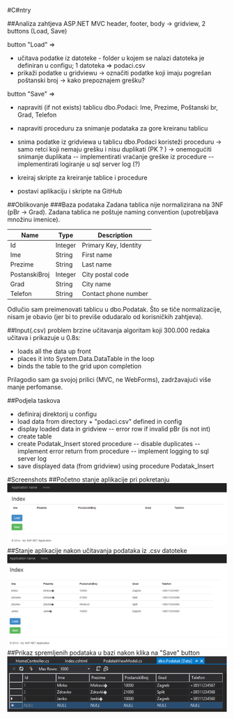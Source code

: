 #C#ntry

##Analiza zahtjeva
ASP.NET MVC
 header, footer, body -> gridview, 2 buttons (Load, Save)
 
button "Load" =>
- učitava podatke iz datoteke - folder u kojem se nalazi datoteka je definiran u configu; 1 datoteka => podaci.csv
- prikaži podatke u gridviewu -> označiti podatke koji imaju pogrešan poštanski broj -> kako prepoznajem grešku?

button "Save" =>
- napraviti (if not exists) tablicu dbo.Podaci: Ime, Prezime, Poštanski br, Grad, Telefon
- napraviti proceduru za snimanje podataka za gore kreiranu tablicu
- snima podatke iz gridviewa u tablicu dbo.Podaci koristeži proceduru -> samo retci koji nemaju grešku i nisu duplikati (PK ? ) -> onemogućiti snimanje duplikata
-- implementirati vraćanje greške iz procedure
-- implementirati logiranje u sql server log (?)

- kreiraj skripte za kreiranje tablice i procedure
- postavi aplikaciju i skripte na GitHub

##Oblikovanje
###Baza podataka
Zadana tablica nije normalizirana na 3NF (pBr -> Grad).
Zadana tablica ne poštuje naming convention (upotrebljava množinu imenice).

Name | Type | Description
--- | --- | ---
Id | Integer | Primary Key, Identity
Ime| String| First name
Prezime| String | Last name
PostanskiBroj | Integer | City postal code
Grad | String | City name
Telefon | String | Contact phone number

Odlučio sam preimenovati tablicu u dbo.Podatak.
Što se tiče normalizacije, nisam je obavio (jer bi to previše odudaralo od korisničkih zahtjeva).

##Input(.csv)
problem brzine učitavanja
algoritam koji 300.000 redaka učitava i prikazuje u 0.8s:
- loads all the data up front
- places it into System.Data.DataTable in the loop
- binds the table to the grid upon completion

Prilagodio sam ga svojoj prilici (MVC, ne WebForms), zadržavajući više manje perfomanse.

##Podjela taskova
- definiraj direktorij u configu
- load data from directory + "podaci.csv" defined in config
- display loaded data in gridview
-- error row if invalid pBr (is not int)
- create table
- create Podatak_Insert stored procedure
-- disable duplicates
-- implement error return from procedure
-- implement logging to sql server log
- save displayed data (from gridview) using procedure Podatak_Insert

#Screenshots
##Početno stanje aplikacije pri pokretanju
![Pocetno stanje aplikacije](https://github.com/Alvareto/BisComDaata/blob/master/Screenshots/pocetnoStanje.png "Početno stanje")
##Stanje aplikacije nakon učitavanja podataka iz .csv datoteke
![Nakon učitavanja podataka](https://github.com/Alvareto/BisComDaata/blob/master/Screenshots/ucitaj.png "Učitavanje podataka")
##Prikaz spremljenih podataka u bazi nakon klika na "Save" button
![Nakon spremanja podataka](https://github.com/Alvareto/BisComDaata/blob/master/Screenshots/baza.png "Spremljeni podaci")
